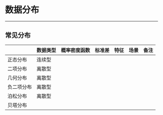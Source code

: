 # 数据分布

---

## 常见分布

|  | 数据类型 | 概率密度函数 | 标准差 | 特征 | 场景 | 备注 |
| :--- | :--- | :--- | :--- | :--- | :--- | :--- |
| 正态分布 | 连续型 |  |  |  |  |  |
| 二项分布 | 离散型 |  |  |  |  |  |
| 几何分布 | 离散型 |  |  |  |  |  |
| 负二项分布 | 离散型 |  |  |  |  |  |
| 泊松分布 | 离散型 |  |  |  |  |  |
| 贝塔分布 |  |  |  |  |  |  |



